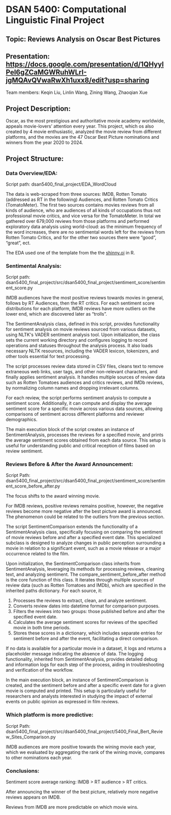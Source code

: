 # DSAN 5400: Computational Linguistic Final Project

## Topic: Reviews Analysis on Oscar Best Pictures

## Presentation: https://docs.google.com/presentation/d/1QHyylPeI6gZCaMGWRuhWLrI-jgMQAvQVwaRwXh1uxx8/edit?usp=sharing

Team members: Keqin Liu, Linlin Wang, Zining Wang, Zhaoqian Xue

## Project Description: 

Oscar, as the most prestigious and authoritative movie academy worldwide, appeals movie-lovers’ attention every year. This project, which os also created by 4 movie enthusiastic, analyzed the movie review from different platforms, and the movies are the 47 Oscar Best Picture nominations and winners from the year 2020 to 2024. 

## Project Structure: 

### Data Overview/EDA: 

Script path: dsan5400_final_project/EDA_WordCloud

The data is web-scraped from three sources: IMDB, Rotten Tomato (addressed as RT in the following) Audiences, and Rotten Tomato Critics (TomatoMeter). The first two sources contains movies reviews from all kinds of audience, who are audiences of all kinds of occupations thus not professional movie critics, and vice versa for the TomatoMeter. In total we gathered over 679,000 reviews from those platforms and performed exploratory data analysis using world-cloud: as the minimum frequency of the word increases, there are no sentimental words left for the reviews from Rotten Tomato Critics, and for the other two sources there were “good”, “great”, ect. 

The EDA used one of the template from the the [shinny.oi](https://shiny.posit.co/r/gallery/start-simple/word-cloud/) in R. 

### Sentimental Analysis: 

Script path: dsan5400_final_project/src/dsan5400_final_project/sentiment_score/sentiment_score.py

IMDB audiences have the most positive reviews towards movies in general, follows by RT Audiences, then the RT critics. For each sentiment score distributions for each platform, IMDB reviews have more outliers on the lower end, which are discovered later as “trolls”. 

The SentimentAnalysis class, defined in this script, provides functionality for sentiment analysis on movie reviews sourced from various datasets, using NLTK's VADER sentiment analysis tool. Upon initialization, the class sets the current working directory and configures logging to record operations and statuses throughout the analysis process. It also loads necessary NLTK resources, including the VADER lexicon, tokenizers, and other tools essential for text processing.

The script processes review data stored in CSV files, cleans text to remove extraneous web links, user tags, and other non-relevant characters, and finally applies sentiment analysis. It handles multiple sources of review data such as Rotten Tomatoes audiences and critics reviews, and IMDb reviews, by normalizing column names and dropping irrelevant columns.

For each review, the script performs sentiment analysis to compute a sentiment score. Additionally, it can compute and display the average sentiment score for a specific movie across various data sources, allowing comparisons of sentiment across different platforms and reviewer demographics.

The main execution block of the script creates an instance of SentimentAnalysis, processes the reviews for a specified movie, and prints the average sentiment scores obtained from each data source. This setup is useful for understanding public and critical reception of films based on review sentiment.

### Reviews Before & After the Award Announcement: 

Script Path: dsan5400_final_project/src/dsan5400_final_project/sentiment_score/sentiment_score_before_after.py

The focus shifts to the award winning movie. 

For IMDB reviews, positive reviews remains positive, however, the negative reviews become more negative after the best picture award is announced. The phenomenon could be related to the outliers from the previous section. 

The script SentimentComparison extends the functionality of a SentimentAnalysis class, specifically focusing on comparing the sentiment of movie reviews before and after a specified event date. This specialized subclass is designed to analyze changes in public perception surrounding a movie in relation to a significant event, such as a movie release or a major occurrence related to the film.

Upon initialization, the SentimentComparison class inherits from SentimentAnalysis, leveraging its methods for processing reviews, cleaning text, and analyzing sentiment. The compare_sentiment_before_after method is the core function of this class. It iterates through multiple sources of review data (such as Rotten Tomatoes and IMDb), which are specified in the inherited paths dictionary. For each source, it:

1. Processes the reviews to extract, clean, and analyze sentiment.
2. Converts review dates into datetime format for comparison purposes.
3. Filters the reviews into two groups: those published before and after the specified event date.
4. Calculates the average sentiment scores for reviews of the specified movie in both time periods.
5. Stores these scores in a dictionary, which includes separate entries for sentiment before and after the event, facilitating a direct comparison.

If no data is available for a particular movie in a dataset, it logs and returns a placeholder message indicating the absence of data. The logging functionality, inherited from SentimentAnalysis, provides detailed debug and information logs for each step of the process, aiding in troubleshooting and verification of the workflow.

In the main execution block, an instance of SentimentComparison is created, and the sentiment before and after a specific event date for a given movie is computed and printed. This setup is particularly useful for researchers and analysts interested in studying the impact of external events on public opinion as expressed in film reviews.

### Which platform is more predictive: 

Script Path: dsan5400_final_project/src/dsan5400_final_project/5400_Final_Bert_Review_Sites_Comparison.py

IMDB audiences are more positive towards the wining movie each year, which we evaluated by aggregating the rank of the wining movie, compares to other nominations each year. 

### Conclusions: 

Sentiment score average ranking: IMDB > RT audience > RT critics. 

After announcing the winner of the best picture, relatively more negative reviews appears on IMDB. 

Reviews from IMDB are more predictable on which movie wins.
